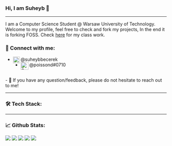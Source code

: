  
 
### Hi, I am Suheyb 👋
---

I am a Computer Science Student @ Warsaw University of Technology. Welcome to my profile, feel free to check and fork my projects, In the end it is forking FOSS. Check [here](https://github.com/MiNI-PW) for my class work.
### 🤝 Connect with me:

+ <a href="https://www.linkedin.com/in/suheybbecerek/"><img align="left" src="https://raw.githubusercontent.com/yushi1007/yushi1007/main/images/linkedin.svg" alt="Suheyb Becerek | LinkedIn" width="21px"/></a> @suheybbecerek
+ <img align="left" src="https://download.softwsp.com/sites/13/2020/04/icon-discord.png" alt="Suheyb Becerek | Discord" width="24px"/> @poissond#0710

<br/>
- 💬 If you have any question/feedback, please do not hesitate to reach out to me!

---

### 🛠 Tech Stack:



<!--
 ---
[![](https://mermaid.ink/img/pako:eNpVkMtqAzEMRX9FeJ1V-gh4F5LQUugqlG5mY8bXqZsZKdhyyhDy73VpTSdaicPx5coX04uHseZTSmJMHVMdjTqAXuYoo9coTK-SOPLhFxK9uyOonCw9NLKREABLqwaehFToS9LR0mOD20ZWt_HroEgswrPXbxzPSDnqZOmu8bUq2NNmcDkjW1rSbdDujHnPGvMsI8jS_X9RDwqSaKp3ZgyhljELMyKNLvr6JZcfszP6gRGdsXX1CK4M2pmOr1UtJ-8UOx9VkrHBDRkL44rKfuLeWE0FTdpGd0hu_LOu327Idcg)](https://mermaid-js.github.io/mermaid-live-editor/edit#pako:eNpVkMtqAzEMRX9FeJ1V-gh4F5LQUugqlG5mY8bXqZsZKdhyyhDy73VpTSdaicPx5coX04uHseZTSmJMHVMdjTqAXuYoo9coTK-SOPLhFxK9uyOonCw9NLKREABLqwaehFToS9LR0mOD20ZWt_HroEgswrPXbxzPSDnqZOmu8bUq2NNmcDkjW1rSbdDujHnPGvMsI8jS_X9RDwqSaKp3ZgyhljELMyKNLvr6JZcfszP6gRGdsXX1CK4M2pmOr1UtJ-8UOx9VkrHBDRkL44rKfuLeWE0FTdpGd0hu_LOu327Idcg)
 -->
---

### 📈 Github Stats:

 ![](https://github-profile-summary-cards.vercel.app/api/cards/profile-details?username=sbecerek&theme=nord_bright) 
 ![](https://github-profile-summary-cards.vercel.app/api/cards/repos-per-language?username=sbecerek&theme=nord_bright) 
 ![](https://github-profile-summary-cards.vercel.app/api/cards/most-commit-language?username=sbecerek&theme=nord_bright) 
 ![](https://github-profile-summary-cards.vercel.app/api/cards/stats?username=sbecerek&theme=nord_bright) 
 ![](https://github-profile-summary-cards.vercel.app/api/cards/productive-time?username=sbecerek&theme=nord_bright) 
  

